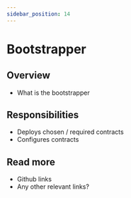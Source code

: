 ```yaml
---
sidebar_position: 14
---
```


# Bootstrapper

## Overview

- What is the bootstrapper

## Responsibilities

- Deploys chosen / required contracts
- Configures contracts

## Read more

- Github links
- Any other relevant links?